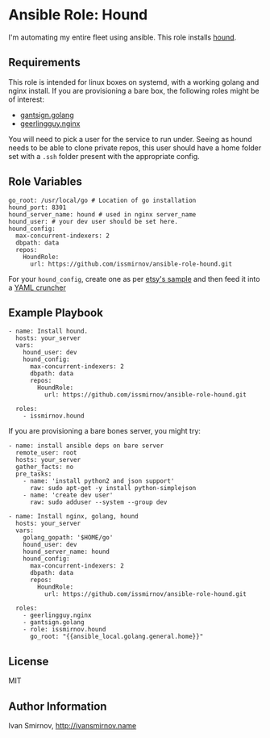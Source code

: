 # Ansible Role: Hound

I'm automating my entire fleet using ansible. This role installs [hound](https://github.com/etsy/hound).

## Requirements

This role is intended for linux boxes on systemd, with a working golang and nginx
install. If you are provisioning a bare box, the following roles might be of interest:

- [gantsign.golang](https://github.com/gantsign/ansible-role-golang)
- [geerlingguy.nginx](https://galaxy.ansible.com/geerlingguy/nginx/)

You will need to pick a user for the service to run under. Seeing as hound needs
to be able to clone private repos, this user should have a home folder set with a
`.ssh` folder present with the appropriate config.

## Role Variables

```
go_root: /usr/local/go # Location of go installation
hound_port: 8301
hound_server_name: hound # used in nginx server_name
hound_user: # your dev user should be set here.
hound_config:
  max-concurrent-indexers: 2
  dbpath: data
  repos:
    HoundRole:
      url: https://github.com/issmirnov/ansible-role-hound.git
```

For your `hound_config`, create one as per [etsy's sample](https://github.com/etsy/hound/blob/master/config-example.json)
and then feed it into a [YAML cruncher](https://www.json2yaml.com/)

## Example Playbook

```
- name: Install hound.
  hosts: your_server
  vars:
    hound_user: dev
    hound_config:
      max-concurrent-indexers: 2
      dbpath: data
      repos:
        HoundRole:
          url: https://github.com/issmirnov/ansible-role-hound.git

  roles:
    - issmirnov.hound

```

If you are provisioning a bare bones server, you might try:

```
- name: install ansible deps on bare server
  remote_user: root
  hosts: your_server
  gather_facts: no
  pre_tasks:
    - name: 'install python2 and json support'
      raw: sudo apt-get -y install python-simplejson
    - name: 'create dev user'
      raw: sudo adduser --system --group dev

- name: Install nginx, golang, hound
  hosts: your_server
  vars:
    golang_gopath: '$HOME/go'
    hound_user: dev
    hound_server_name: hound
    hound_config:
      max-concurrent-indexers: 2
      dbpath: data
      repos:
        HoundRole:
          url: https://github.com/issmirnov/ansible-role-hound.git

  roles:
    - geerlingguy.nginx
    - gantsign.golang
    - role: issmirnov.hound
      go_root: "{{ansible_local.golang.general.home}}"
```

## License

MIT

## Author Information

Ivan Smirnov, http://ivansmirnov.name
